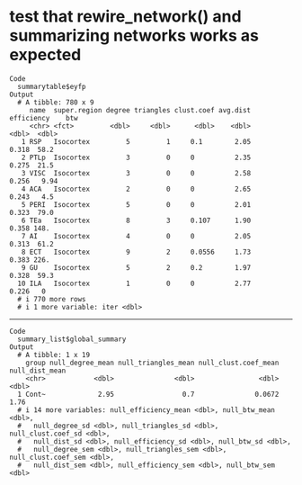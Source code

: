 # test that rewire_network() and summarizing networks works as expected

    Code
      summarytable$eyfp
    Output
      # A tibble: 780 x 9
         name  super.region degree triangles clust.coef avg.dist efficiency    btw
         <chr> <fct>         <dbl>     <dbl>      <dbl>    <dbl>      <dbl>  <dbl>
       1 RSP   Isocortex         5         1     0.1        2.05      0.318  58.2 
       2 PTLp  Isocortex         3         0     0          2.35      0.275  21.5 
       3 VISC  Isocortex         3         0     0          2.58      0.256   9.94
       4 ACA   Isocortex         2         0     0          2.65      0.243   4.5 
       5 PERI  Isocortex         5         0     0          2.01      0.323  79.0 
       6 TEa   Isocortex         8         3     0.107      1.90      0.358 148.  
       7 AI    Isocortex         4         0     0          2.05      0.313  61.2 
       8 ECT   Isocortex         9         2     0.0556     1.73      0.383 226.  
       9 GU    Isocortex         5         2     0.2        1.97      0.328  59.3 
      10 ILA   Isocortex         1         0     0          2.77      0.226   0   
      # i 770 more rows
      # i 1 more variable: iter <dbl>

---

    Code
      summary_list$global_summary
    Output
      # A tibble: 1 x 19
        group null_degree_mean null_triangles_mean null_clust.coef_mean null_dist_mean
        <chr>            <dbl>               <dbl>                <dbl>          <dbl>
      1 Cont~             2.95                 0.7               0.0672           1.76
      # i 14 more variables: null_efficiency_mean <dbl>, null_btw_mean <dbl>,
      #   null_degree_sd <dbl>, null_triangles_sd <dbl>, null_clust.coef_sd <dbl>,
      #   null_dist_sd <dbl>, null_efficiency_sd <dbl>, null_btw_sd <dbl>,
      #   null_degree_sem <dbl>, null_triangles_sem <dbl>, null_clust.coef_sem <dbl>,
      #   null_dist_sem <dbl>, null_efficiency_sem <dbl>, null_btw_sem <dbl>

